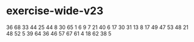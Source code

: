 # exercise-wide-v23
36
68
33
44
25
44
8
30
65
1
6
9
7
21
40
6
17
30
31
13
8
17
49
47
53
48
21
48
52
5
39
64
36
46
57
67
61
4
18
62
38
5
